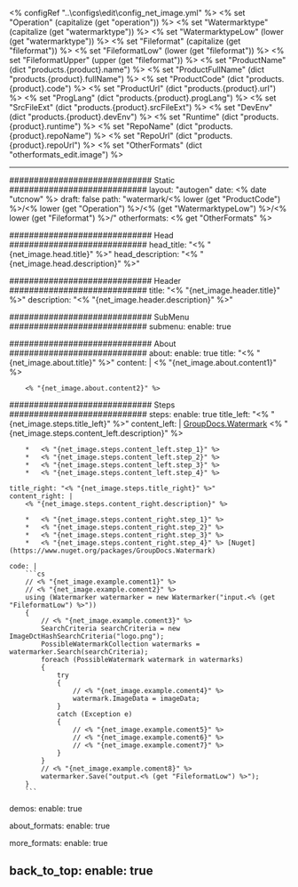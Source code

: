 <% configRef "..\\configs\\edit\\config_net_image.yml" %>
<% set "Operation" (capitalize (get "operation")) %>
<% set "Watermarktype" (capitalize (get "watermarktype")) %>
<% set "WatermarktypeLow" (lower (get "watermarktype")) %>
<% set "Fileformat" (capitalize (get "fileformat")) %>
<% set "FileformatLow" (lower (get "fileformat")) %>
<% set "FileformatUpper" (upper (get "fileformat")) %>
<% set "ProductName" (dict "products.{product}.name") %>
<% set "ProductFullName" (dict "products.{product}.fullName") %>
<% set "ProductCode" (dict "products.{product}.code") %>
<% set "ProductUrl" (dict "products.{product}.url") %>
<% set "ProgLang" (dict "products.{product}.progLang") %>
<% set "SrcFileExt" (dict "products.{product}.srcFileExt") %>
<% set "DevEnv" (dict "products.{product}.devEnv") %>
<% set "Runtime" (dict "products.{product}.runtime") %>
<% set "RepoName" (dict "products.{product}.repoName") %>
<% set "RepoUrl" (dict "products.{product}.repoUrl") %>
<% set "OtherFormats" (dict "otherformats_edit.image") %>

---
############################# Static ############################
layout: "autogen"
date: <% date "utcnow" %>
draft: false
path: "watermark/<% lower (get "ProductCode") %>/<% lower (get "Operation") %>/<% (get "WatermarktypeLow") %>/<% lower (get "Fileformat") %>/"
otherformats: <% get "OtherFormats" %>

############################# Head ############################
head_title: "<% "{net_image.head.title}" %>"
head_description: "<% "{net_image.head.description}" %>"

############################# Header ############################
title: "<% "{net_image.header.title}" %>"
description: "<% "{net_image.header.description}" %>"

############################# SubMenu ############################
submenu:
    enable: true

############################# About ############################
about:
    enable: true
    title: "<% "{net_image.about.title}" %>"
    content: |
        <% "{net_image.about.content1}" %>
        
        <% "{net_image.about.content2}" %>

############################# Steps ############################
steps:
    enable: true
    title_left: "<% "{net_image.steps.title_left}" %>"
    content_left: |
        [GroupDocs.Watermark](<% lower (get "ProductUrl") %>) <% "{net_image.steps.content_left.description}" %>

        *   <% "{net_image.steps.content_left.step_1}" %>
        *   <% "{net_image.steps.content_left.step_2}" %>
        *   <% "{net_image.steps.content_left.step_3}" %>
        *   <% "{net_image.steps.content_left.step_4}" %>
        
    title_right: "<% "{net_image.steps.title_right}" %>"
    content_right: |
        <% "{net_image.steps.content_right.description}" %>

        *   <% "{net_image.steps.content_right.step_1}" %>
        *   <% "{net_image.steps.content_right.step_2}" %>
        *   <% "{net_image.steps.content_right.step_3}" %>
        *   <% "{net_image.steps.content_right.step_4}" %> [Nuget](https://www.nuget.org/packages/GroupDocs.Watermark)
        
    code: |
        ```cs
        // <% "{net_image.example.coment1}" %>
        // <% "{net_image.example.coment2}" %>
        using (Watermarker watermarker = new Watermarker("input.<% (get "FileformatLow") %>"))
        {
            // <% "{net_image.example.coment3}" %>
            SearchCriteria searchCriteria = new ImageDctHashSearchCriteria("logo.png");
            PossibleWatermarkCollection watermarks = watermarker.Search(searchCriteria);
            foreach (PossibleWatermark watermark in watermarks)
            {
                try
                {
                    // <% "{net_image.example.coment4}" %>
                    watermark.ImageData = imageData;
                }
                catch (Exception e)
                {
                    // <% "{net_image.example.coment5}" %>
                    // <% "{net_image.example.coment6}" %>
                    // <% "{net_image.example.coment7}" %>
                }
            }
            // <% "{net_image.example.coment8}" %>
            watermarker.Save("output.<% (get "FileformatLow") %>");
        }
        ```        

demos:
    enable: true
        

about_formats:
    enable: true


more_formats:
    enable: true


back_to_top:
    enable: true
---